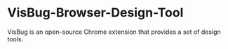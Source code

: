 # VisBug-Browser-Design-Tool
VisBug is an open-source Chrome extension that provides a set of design tools.
